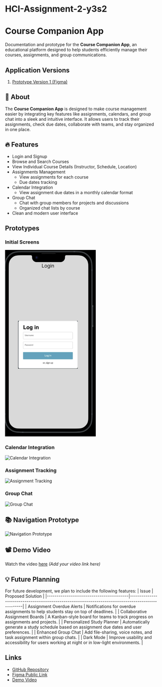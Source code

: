 # HCI-Assignment-2-y3s2

# Course Companion App

Documentation and prototype for the **Course Companion App**, an educational platform designed to help students efficiently manage their courses, assignments, and group communications. 

## Application Versions

1. [Prototype Version 1 (Figma)](https://www.figma.com/design/d3XK3rT4BrGbcPpES8ZuAI/Assignment-2Part-3?node-id=0-1&t=pUfqVD4cdLfzqzC1-1) 

## :thinking: About

The **Course Companion App** is designed to make course management easier by integrating key features like assignments, calendars, and group chat into a sleek and intuitive interface. It allows users to track their assignments, check due dates, collaborate with teams, and stay organized in one place.

## :fire: Features

- Login and Signup
- Browse and Search Courses
- View Individual Course Details (Instructor, Schedule, Location)
- Assignments Management
  - View assignments for each course
  - Due dates tracking
- Calendar Integration
  - View assignment due dates in a monthly calendar format
- Group Chat
  - Chat with group members for projects and discussions
  - Organized chat lists by course
- Clean and modern user interface

## Prototypes

### Initial Screens
<img src="./images/login.png" alt="Initial Screens" width="300" />

### Calendar Integration
![Calendar Integration](./images/calendar-page.png)

### Assignment Tracking
![Assignment Tracking](./images/assignment-tracking.png)

### Group Chat
![Group Chat](./images/group-chat.png)

## :books: Navigation Prototype

![Navigation Prototype](./images/navigation-flow.png)

## :film_projector: Demo Video

Watch the video [here](https://www.yourvideolink.com) *(Add your video link here)*

## :bulb: Future Planning

For future development, we plan to include the following features:
| Issue                                    | Proposed Solution                                                                                   |
|------------------------------------------|-----------------------------------------------------------------------------------------------------|
| Assignment Overdue Alerts                | Notifications for overdue assignments to help students stay on top of deadlines.                   |
| Collaborative Assignment Boards          | A Kanban-style board for teams to track progress on assignments and projects.                      |
| Personalized Study Planner               | Automatically generate a study schedule based on assignment due dates and user preferences.        |
| Enhanced Group Chat                      | Add file-sharing, voice notes, and task assignment within group chats.                             |
| Dark Mode                                | Improve usability and accessibility for users working at night or in low-light environments.       |

## Links

- [GitHub Repository](https://github.com/igurvir/HCI-Assignment-2-y3s2) 
- [Figma Public Link](https://www.figma.com/design/d3XK3rT4BrGbcPpES8ZuAI/Assignment-2Part-3?node-id=0-1&t=pUfqVD4cdLfzqzC1-1) 
- [Demo Video](https://www.yourvideolink.com) 
